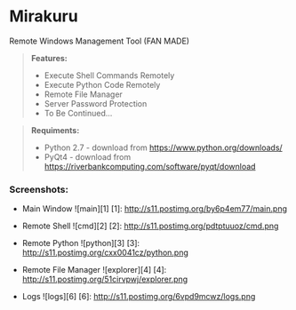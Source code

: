 # Mirakuru
Remote Windows Management Tool (FAN MADE)

> **Features:**
> - Execute Shell Commands Remotely
> - Execute Python Code Remotely
> - Remote File Manager
> - Server Password Protection
> - To Be Continued...

> **Requiments:**
> - Python 2.7 - download from https://www.python.org/downloads/
> - PyQt4 - download from https://riverbankcomputing.com/software/pyqt/download

### Screenshots:

- Main Window
![main][1]
[1]: http://s11.postimg.org/by6p4em77/main.png

- Remote Shell
![cmd][2]
[2]: http://s11.postimg.org/pdtptuuoz/cmd.png

- Remote Python
![python][3]
[3]: http://s11.postimg.org/cxx0041cz/python.png

- Remote File Manager
![explorer][4]
[4]: http://s11.postimg.org/51cirvpwj/explorer.png

- Logs
![logs][6]
[6]: http://s11.postimg.org/6vpd9mcwz/logs.png
